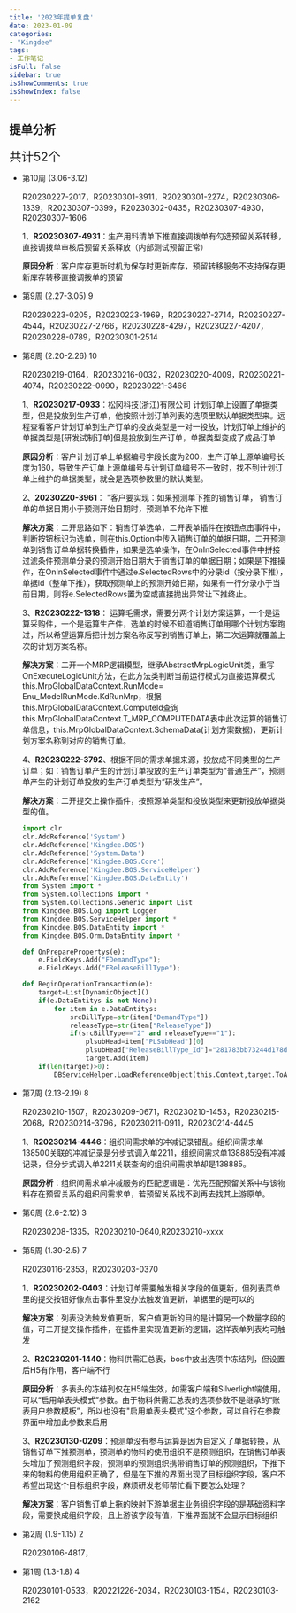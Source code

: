 ```yaml
---
title: '2023年提单复盘'
date: 2023-01-09
categories:
- "Kingdee"
tags:
- 工作笔记
isFull: false 
sidebar: true
isShowComments: true
isShowIndex: false
---
```


## 提单分析  

<span style="font-size:22px;">共计52个</span>

- 第10周 (3.06-3.12) 

    R20230227-2017，R20230301-3911，R20230301-2274，R20230306-1339，R20230307-0399，R20230302-0435，R20230307-4930，R20230307-1606

    1、**R20230307-4931**：生产用料清单下推直接调拨单有勾选预留关系转移， 直接调拨单审核后预留关系释放（内部测试预留正常）

    **原因分析**：客户库存更新时机为保存时更新库存，预留转移服务不支持保存更新库存转移直接调拨单的预留

- 第9周 (2.27-3.05) 9

    R20230223-0205，R20230223-1969，R20230227-2714，R20230227-4544，R20230227-2766，R20230228-4297，R20230227-4207，R20230228-0789，R20230301-2514

- 第8周 (2.20-2.26) 10

    R20230219-0164，R20230216-0032，R20230220-4009，R20230221-4074，R20230222-0090，R20230221-3466

    1、**R20230217-0933**：松冈科技(浙江)有限公司 计划订单上设置了单据类型，但是投放到生产订单，他按照计划订单列表的选项里默认单据类型来。远程查看客户计划订单到生产订单的投放类型是一对一投放，计划订单上维护的单据类型是[研发试制订单]但是投放到生产订单，单据类型变成了成品订单 

    **原因分析**：客户计划订单上单据编号字段长度为200，生产订单上源单编号长度为160，导致生产订单上源单编号与计划订单编号不一致时，找不到计划订单上维护的单据类型，就会是选项参数里的默认类型。

    2、**20230220-3961**：	"客户要实现：如果预测单下推的销售订单， 销售订单的单据日期小于预测开始日期时，预测单不允许下推

    **解决方案**：二开思路如下：销售订单选单，二开表单插件在按钮点击事件中，判断按钮标识为选单，则在this.Option中传入销售订单的单据日期，二开预测单到销售订单单据转换插件，如果是选单操作，在OnInSelected事件中拼接过滤条件预测单分录的预测开始日期大于销售订单的单据日期；如果是下推操作，在OnInSelected事件中通过e.SelectedRows中的分录id（按分录下推），单据id（整单下推），获取预测单上的预测开始日期，如果有一行分录小于当前日期，则将e.SelectedRows置为空或直接抛出异常让下推终止。

    3、**R20230222-1318**： 运算毛需求，需要分两个计划方案运算，一个是运算采购件，一个是运算生产件，选单的时候不知道销售订单用哪个计划方案跑过，所以希望运算后把计划方案名称反写到销售订单上，第二次运算就覆盖上次的计划方案名称。

    **解决方案**：二开一个MRP逻辑模型，继承AbstractMrpLogicUnit类，重写OnExecuteLogicUnit方法，在此方法类判断当前运行模式为直接运算模式this.MrpGlobalDataContext.RunMode= Enu_ModelRunMode.KdRunMrp，根据this.MrpGlobalDataContext.ComputeId查询this.MrpGlobalDataContext.T_MRP_COMPUTEDATA表中此次运算的销售订单信息，this.MrpGlobalDataContext.SchemaData(计划方案数据)，更新计划方案名称到对应的销售订单。

    4、**R20230222-3792**、根据不同的需求单据来源，投放成不同类型的生产订单；如：销售订单产生的计划订单投放的生产订单类型为“普通生产”，预测单产生的计划订单投放的生产订单类型为“研发生产”。

    **解决方案**：二开提交上操作插件，按照源单类型和投放类型来更新投放单据类型的值。

    ```python
    import clr 
    clr.AddReference('System')
    clr.AddReference('Kingdee.BOS')
    clr.AddReference('System.Data')
    clr.AddReference('Kingdee.BOS.Core')
    clr.AddReference('Kingdee.BOS.ServiceHelper')
    clr.AddReference('Kingdee.BOS.DataEntity')
    from System import *
    from System.Collections import *
    from System.Collections.Generic import List
    from Kingdee.BOS.Log import Logger
    from Kingdee.BOS.ServiceHelper import *
    from Kingdee.BOS.DataEntity import *
    from Kingdee.BOS.Orm.DataEntity import *

    def OnPreparePropertys(e):
    	e.FieldKeys.Add("FDemandType");
    	e.FieldKeys.Add("FReleaseBillType");
    
    def BeginOperationTransaction(e):
    	target=List[DynamicObject]()
    	if(e.DataEntitys is not None):
    		for item in e.DataEntitys:
    			srcBillType=str(item["DemandType"])
    			releaseType=str(item["ReleaseType"])
    			if(srcBillType=="2" and releaseType=="1"):
    				plsubHead=item["PLSubHead"][0]
    				plsubHead["ReleaseBillType_Id"]="281783bb73244d178d41ce550d877af0"
    				target.Add(item)
    	if(len(target)>0):
    		DBServiceHelper.LoadReferenceObject(this.Context,target.ToArray() , e.DataEntitys[0].DynamicObjectType, True)
    ```

- 第7周 (2.13-2.19) 8

    R20230210-1507，R20230209-0671，R20230210-1453，R20230215-2068，R20230214-3796，R20230211-0911，R20230214-4445

    1、**R20230214-4446**：组织间需求单的冲减记录错乱。组织间需求单138500关联的冲减记录是分步式调入单2211，组织间需求单138885没有冲减记录，但分步式调入单2211关联查询的组织间需求单却是138885。

    **原因分析**：组织间需求单冲减服务的匹配逻辑是：优先匹配预留关系中与该物料存在预留关系的组织间需求单，若预留关系找不到再去找其上游原单。

- 第6周 (2.6-2.12) 3

    R20230208-1335，R20230210-0640,R20230210-xxxx

- 第5周 (1.30-2.5) 7

    R20230116-2353，R20230203-0370

    1、**R20230202-0403**：计划订单需要触发相关字段的值更新，但列表菜单里的提交按钮好像点击事件里没办法触发值更新，单据里的是可以的

    **解决方案**：列表没法触发值更新，客户值更新的目的是计算另一个数量字段的值，可二开提交操作插件，在插件里实现值更新的逻辑，这样表单列表均可触发

    2、**R20230201-1440**：物料供需汇总表，bos中放出选项中冻结列，但设置后H5有作用，客户端不行

    **原因分析**：多表头的冻结列仅在H5端生效，如需客户端和Silverlight端使用，可以“启用单表头模式”参数。由于物料供需汇总表的选项参数不是继承的“账表用户参数模板”，所以也没有"启用单表头模式"这个参数，可以自行在参数界面中增加此参数来启用

    3、**R20230130-0209**：预测单没有参与运算是因为自定义了单据转换，从销售订单下推预测单，预测单的物料的使用组织不是预测组织，在销售订单表头增加了预测组织字段，预测单的预测组织携带销售订单的预测组织，下推下来的物料的使用组织正确了，但是在下推的界面出现了目标组织字段，客户不希望出现这个目标组织字段，麻烦研发老师帮忙看下要怎么处理？

    **解决方案**：客户销售订单上拖的映射下游单据主业务组织字段的是基础资料字段，需要换成组织字段，且上游该字段有值，下推界面就不会显示目标组织

- 第2周 (1.9-1.15) 2

    R20230106-4817，

- 第1周 (1.3-1.8) 4

    R20230101-0533，R20221226-2034，R20230103-1154，R20230103-2162

